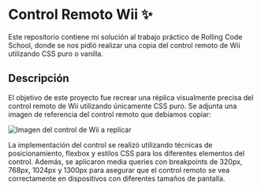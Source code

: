 # Control Remoto Wii ✨
Este repositorio contiene mi solución al trabajo práctico de Rolling Code School, donde se nos pidió realizar una copia del control remoto de Wii utilizando CSS puro o vanilla.

## Descripción
El objetivo de este proyecto fue recrear una réplica visualmente precisa del control remoto de Wii utilizando únicamente CSS puro. Se adjunta una imagen de referencia del control remoto que debíamos copiar: 

![Imagen del control de Wii a replicar](https://http2.mlstatic.com/D_NQ_NP_820197-MLA31114837805_062019-O.jpg)

La implementación del control se realizó utilizando técnicas de posicionamiento, flexbox y estilos CSS para los diferentes elementos del control. Además, se aplicaron media queries con breakpoints de 320px, 768px, 1024px y 1300px para asegurar que el control remoto se vea correctamente en dispositivos con diferentes tamaños de pantalla.
